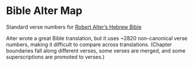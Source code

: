 # Bible Alter Map

Standard verse numbers for [Robert Alter’s Hebrew Bible][1]

Alter wrote a great Bible translation, but it uses ~2820 non-canonical verse
numbers, making it difficult to compare across translations. (Chapter
boundaries fall along different verses, some verses are merged, and some
superscriptions are promoted to verses.)

[1]:https://wwnorton.com/books/9780393292497
